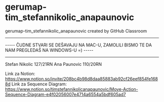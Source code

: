 # gerumap-tim_stefannikolic_anapaunovic
gerumap-tim_stefannikolic_anapaunovic created by GitHub Classroom

*************************************************************************************************
----- ČUDNE STVARI SE DEŠAVAJU NA MAC-U, ZAMOLILI BISMO TE DA NAM PREGLEDAŠ NA WINDOWS-U =) -----
*************************************************************************************************

Stefan Nikolic 127/21RN
Ana Paunovic 110/20RN

Link za Notion: https://www.notion.so/invite/208bc4b98d8daa85883ab92cf26eef854fe1688d
Link za Sequence Diagram: https://www.notion.so/timstefannikolicanapaunovic/Move-Action-Sequence-Diagram-e4f02056007e4714a6554a5bdf605ad7
